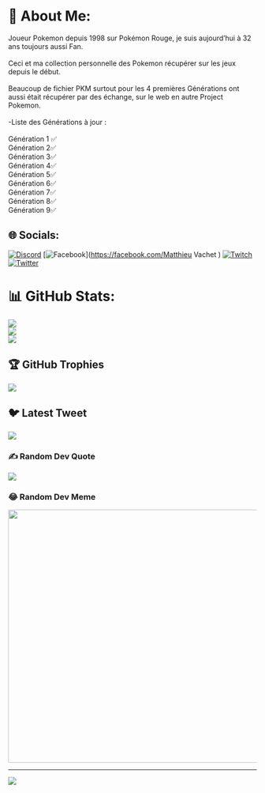 # 💫 About Me:
Joueur Pokemon depuis 1998 sur Pokémon Rouge, je suis aujourd’hui à 32 ans toujours aussi Fan.<br><br>Ceci et ma collection personnelle des Pokemon récupérer sur les jeux depuis le début.<br><br>Beaucoup de fichier PKM surtout pour les 4 premières Générations ont  aussi était récupérer par des échange, sur le web en autre Project Pokemon.<br><br>-Liste des Générations à jour :<br><br>Génération 1 ✅<br>Génération 2✅<br>Génération 3✅<br>Génération 4✅<br>Génération 5✅<br>Génération 6✅<br>Génération 7✅<br>Génération 8✅<br>Génération 9✅<br>


## 🌐 Socials:
[![Discord](https://img.shields.io/badge/Discord-%237289DA.svg?logo=discord&logoColor=white)](https://discord.gg/https://discord.gg/uMA6hnayMB) [![Facebook](https://img.shields.io/badge/Facebook-%231877F2.svg?logo=Facebook&logoColor=white)](https://facebook.com/Matthieu Vachet ) [![Twitch](https://img.shields.io/badge/Twitch-%239146FF.svg?logo=Twitch&logoColor=white)](https://twitch.tv/@ShinyHunting02) [![Twitter](https://img.shields.io/badge/Twitter-%231DA1F2.svg?logo=Twitter&logoColor=white)](https://twitter.com/@ShinyHunting02) 
# 📊 GitHub Stats:
![](https://github-readme-stats.vercel.app/api?username=Mat-Solgaleo&theme=dark&hide_border=false&include_all_commits=true&count_private=false)<br/>
![](https://github-readme-streak-stats.herokuapp.com/?user=Mat-Solgaleo&theme=dark&hide_border=false)<br/>
![](https://github-readme-stats.vercel.app/api/top-langs/?username=Mat-Solgaleo&theme=dark&hide_border=false&include_all_commits=true&count_private=false&layout=compact)

## 🏆 GitHub Trophies
![](https://github-profile-trophy.vercel.app/?username=Mat-Solgaleo&theme=radical&no-frame=false&no-bg=false&margin-w=4)

## 🐦 Latest Tweet
[![](https://gtce.itsvg.in/api?username=@ShinyHunting02)](https://github.com/VishwaGauravIn/github-twitter-card-embed)

### ✍️ Random Dev Quote
![](https://quotes-github-readme.vercel.app/api?type=vetical&theme=radical)

### 😂 Random Dev Meme
<img src="https://random-memer.herokuapp.com/" width="512px"/>

---
[![](https://visitcount.itsvg.in/api?id=Mat-Solgaleo&icon=5&color=7)](https://visitcount.itsvg.in)

<!-- Proudly created with GPRM ( https://gprm.itsvg.in ) -->

